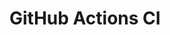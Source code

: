 # GitHub Actions CI




























































































































































































































































































































































































































































































































































































































































































































































































































































































































































































































































































































































































































































































































































































































































































































































































































































































































































































